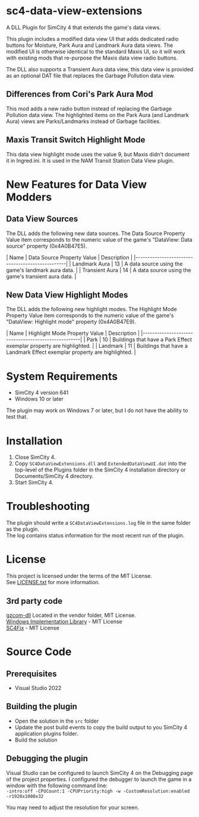 # sc4-data-view-extensions

A DLL Plugin for SimCity 4 that extends the game's data views.

This plugin includes a modified data view UI that adds dedicated radio buttons
for Moisture, Park Aura and Landmark Aura data views.
The modified UI is otherwise identical to the standard Maxis UI, so it will work with
existing mods that re-purpose the Maxis data view radio buttons.

The DLL also supports a Transient Aura data view, this data view is provided as an
optional DAT file that replaces the Garbage Pollution data view.

## Differences from Cori's Park Aura Mod

This mod adds a new radio button instead of replacing the Garbage Pollution data view.
The highlighted items on the Park Aura (and Landmark Aura) views are Parks/Landmarks
instead of Garbage facilities.

## Maxis Transit Switch Highlight Mode

This data view highlight mode uses the value 9, but Maxis didn't document it in Ingred.ini.
It is used in the NAM Transit Station Data View plugin.

# New Features for Data View Modders

## Data View Sources

The DLL adds the following new data sources. The Data Source Property Value item corresponds
to the numeric value of the game's "DataView: Data source" property (0x4A0B47E5).

| Name | Data Source Property Value | Description |
|-------------------------------------------------|
| Landmark Aura | 13 | A data source using the game's landmark aura data. |
| Transient Aura | 14 | A data source using the game's transient aura data. |

## New Data View Highlight Modes

The DLL adds the following new highlight modes. The Highlight Mode Property Value item corresponds
to the numeric value of the game's "DataView: Highlight mode" property (0x4A0B47E9).

| Name | Highlight Mode Property Value | Description |
|----------------------------------------------------|
| Park | 10 | Buildings that have a Park Effect exemplar property are highlighted. |
| Landmark | 11 | Buildings that have a Landmark Effect exemplar property are highlighted. |

# System Requirements

* SimCity 4 version 641
* Windows 10 or later

The plugin may work on Windows 7 or later, but I do not have the ability to test that.

# Installation

1. Close SimCity 4.
2. Copy `SC4DataViewExtensions.dll` and `ExtendedDataViewUI.dat` into the top-level of the Plugins folder in the SimCity 4 installation directory or Documents/SimCity 4 directory.
3. Start SimCity 4.

# Troubleshooting

The plugin should write a `SC4DataViewExtensions.log` file in the same folder as the plugin.    
The log contains status information for the most recent run of the plugin.

# License

This project is licensed under the terms of the MIT License.    
See [LICENSE.txt](LICENSE.txt) for more information.

## 3rd party code

[gzcom-dll](https://github.com/nsgomez/gzcom-dll/tree/master) Located in the vendor folder, MIT License.    
[Windows Implementation Library](https://github.com/microsoft/wil) - MIT License    
[SC4Fix](https://github.com/nsgomez/sc4fix) - MIT License    

# Source Code

## Prerequisites

* Visual Studio 2022

## Building the plugin

* Open the solution in the `src` folder
* Update the post build events to copy the build output to you SimCity 4 application plugins folder.
* Build the solution

## Debugging the plugin

Visual Studio can be configured to launch SimCity 4 on the Debugging page of the project properties.
I configured the debugger to launch the game in a window with the following command line:    
`-intro:off -CPUCount:1 -CPUPriority:high -w -CustomResolution:enabled -r1920x1080x32`

You may need to adjust the resolution for your screen.
